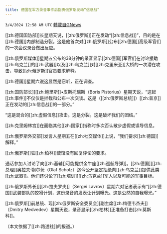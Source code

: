 ```yaml
---
title: 德国在军方录音事件后指责俄罗斯发动“信息战”
---
```

`3/4/2024 12:58 AM UTC` [轉載自GNews](https://gnews.org/articles/2361922)

[[zh:德国国防部]]长星期天说，[[zh:俄罗斯]]正在发动“[[zh:信息战]]”，目的是在[[zh:德国]]内部制造分裂。这是他首次对[[zh:俄罗斯]]公布[[zh:德国]]高级军官们的一次会议录音做出反应。

[[zh:俄罗斯媒体]]星期五公布的38分钟的录音显示[[zh:德国]]军官们在讨论援助[[zh:乌克兰]]的[[zh:武器]]以及[[zh:乌克兰]]对[[zh:克里米亚]]大桥的一次潜在攻击，导致[[zh:俄罗斯]]官员要求解释。

[[zh:德国]]星期六说这显然是窃听，正在调查。

[[zh:国防部长]][[zh:鲍里斯]]•皮斯托瑞斯（Boris Pistorius）星期天说，“这起[[zh:事件]]不仅仅是拦截和公布一次交谈。这是（[[zh:俄罗斯总统]]）[[zh:普京]]正在发动的[[zh:信息战]]的一部分。”

“这是混合的[[zh:虚假信息]]攻击。这是分裂。这是破坏我们的团结。”

[[zh:克里姆林宫]]在面临其他[[zh:国家]]指称时多次否认散步虚假或误导信息。

[[zh:俄罗斯外交部]]发言人星期五在[[zh:社交媒体]]上说，“我们要求[[zh:德国]]解释。”

[[zh:俄罗斯]]驻[[zh:柏林]]使馆没有回复评论的要求。

通话参加人讨论了向[[zh:基辅]]可能提供金牛座[[zh:巡航导弹]]。[[zh:德国]][[zh:总理]]奥拉夫·朔尔茨（Olaf Scholz）迄今公开坚定拒绝向[[zh:乌克兰]]提供此类[[zh:武器]]。他们还讨论了[[zh:培训]][[zh:乌克兰]]军人以及可能的军事目标。

[[zh:俄罗斯外长]][[zh:拉夫罗夫]]（Sergei Lavrov）星期六对记者表示有“[[zh:德国]]武装部队的狡猾计划，这份录音的发表让计划曝光。这是公然的自我曝光。”

[[zh:俄罗斯]]前总统、现[[zh:俄罗斯安全委员会]]副主席[[zh:梅德韦杰夫]]（Dmitry Medvedev）星期天说，录音显示[[zh:柏林]]正准备打击[[zh:莫斯科]]。

（本文依据了[[zh:路透社]]的报道。）
